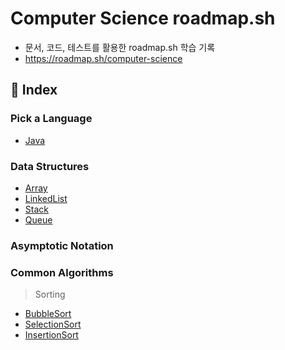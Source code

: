 # Computer Science roadmap.sh
- 문서, 코드, 테스트를 활용한 roadmap.sh 학습 기록
- https://roadmap.sh/computer-science

## 📖 Index
### Pick a Language
- [Java](https://github.com/middlefitting/Java-roadmap.sh)

### Data Structures
- [Array](src/main/java/com/example/practice/datastructures/array/README.md)
- [LinkedList](src/main/java/com/example/practice/datastructures/linkedlist/README.md)
- [Stack](src/main/java/com/example/practice/datastructures/stack/README.md)
- [Queue](src/main/java/com/example/practice/datastructures/queue/README.md)


### Asymptotic Notation

### Common Algorithms
> Sorting
- [BubbleSort](src/main/java/com/example/practice/commonalgorithms/sorting/bubblesort/BubbleSort.java)
- [SelectionSort](src/main/java/com/example/practice/commonalgorithms/sorting/selectionsort/SelectionSort.java)
- [InsertionSort](src/main/java/com/example/practice/commonalgorithms/sorting/insertionsort/InsertionSort.java)
